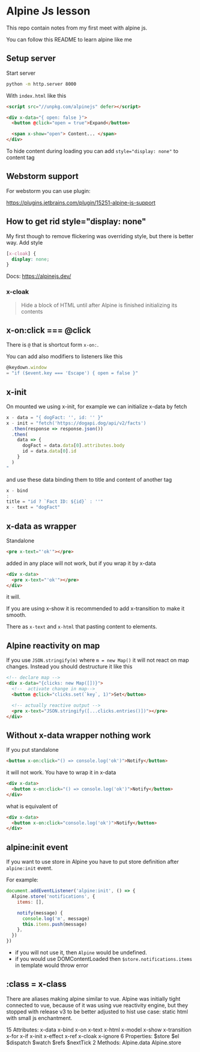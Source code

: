 # Alpine Js lesson

This repo contain notes from my first meet with alpine js.

You can follow this README to learn alpine like me

## Setup server

Start server

```bash
python -m http.server 8000
```

With `index.html` like this

```html
<script src="//unpkg.com/alpinejs" defer></script>

<div x-data="{ open: false }">
  <button @click="open = true">Expand</button>

  <span x-show="open"> Content... </span>
</div>
```

To hide content during loading you can add `style="display: none"` to content tag

## Webstorm support

For webstorm you can use plugin:

https://plugins.jetbrains.com/plugin/15251-alpine-js-support

## How to get rid style="display: none"

My first though to remove flickering was overriding style, but there is better way. Add style

```css
[x-cloak] {
  display: none;
}
```

Docs: https://alpinejs.dev/

### x-cloak

> Hide a block of HTML until after Alpine is finished initializing its contents

## x-on:click === @click

There is `@` that is shortcut form `x-on:`.

You can add also modifiers to listeners like this

```javascript
@keydown.window
= "if ($event.key === 'Escape') { open = false }"
```

## x-init

On mounted we using x-init, for example we can initialize x-data by fetch

```javascript
x - data = "{ dogFact: '', id: '' }"
x - init = "fetch('https://dogapi.dog/api/v2/facts')
  .then(response => response.json())
  .then(
    data => {
      dogFact = data.data[0].attributes.body
      id = data.data[0].id
    }
  )
"
```

and use these data binding them to title and content of another tag

```javascript
x - bind
:
title = "id ? `Fact ID: ${id}` : ''"
x - text = "dogFact"
```

## x-data as wrapper

Standalone

```html
<pre x-text="'ok'"></pre>
```

added in any place will not work, but if you wrap it by x-data

```html
<div x-data>
  <pre x-text="'ok'"></pre>
</div>
```

it will.

If you are using x-show it is recommended to add x-transition to make it smooth.

There as `x-text` and `x-html` that pasting content to elements.

## Alpine reactivity on map

If you use `JSON.stringify(m)` where `m = new Map()` it will
not react on map changes. Instead you should destructure it like this

```html
<!-- declare map -->
<div x-data="{clicks: new Map([])}">
  <!--  activate change in map-->
  <button @click="clicks.set(`key`, 1)">Set</button>

  <!-- actually reactive output -->
  <pre x-text="JSON.stringify([...clicks.entries()])"></pre>
</div>
```

## Without x-data wrapper nothing work

If you put standalone

```html
<button x-on:click="() => console.log('ok')">Notify</button>
```

it will not work. You have to wrap it in x-data

```html
<div x-data>
  <button x-on:click="() => console.log('ok')">Notify</button>
</div>
```

what is equivalent of

```html
<div x-data>
  <button x-on:click="console.log('ok')">Notify</button>
</div>
```

## alpine:init event

If you want to use store in Alpine you have to put store definition after `alpine:init` event.

For example:

```javascript
document.addEventListener('alpine:init', () => {
  Alpine.store('notifications', {
    items: [],

    notify(message) {
      console.log('m', message)
      this.items.push(message)
    },
  })
})
```

- if you will not use it, then `Alpine` would be undefined.
- if you would use DOMContentLoaded then `$store.notifications.items` in template would throw error

## :class = x-class

There are aliases making alpine similar to vue. Alpine was initially tight
connected to vue, because of it was using vue reactivity engine, but they stopped
with release v3 to be better adjusted to hist use case: static html with small js 
enchantment.

15 Attributes:
x-data
x-bind
x-on
x-text
x-html
x-model
x-show
x-transition
x-for
x-if
x-init
x-effect
x-ref
x-cloak
x-ignore
6 Properties:
$store
$el
$dispatch
$watch
$refs
$nextTick
2 Methods:
Alpine.data
Alpine.store
